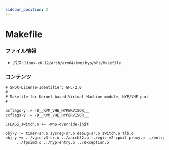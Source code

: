 ```yaml
---
sidebar_position: 2
---
```

# Makefile

### ファイル情報

- パス: `linux-v6.12/arch/arm64/kvm/hyp/vhe/Makefile`

### コンテンツ

```txt
# SPDX-License-Identifier: GPL-2.0
#
# Makefile for Kernel-based Virtual Machine module, HYP/VHE part
#

asflags-y := -D__KVM_VHE_HYPERVISOR__
ccflags-y := -D__KVM_VHE_HYPERVISOR__

CFLAGS_switch.o += -Wno-override-init

obj-y := timer-sr.o sysreg-sr.o debug-sr.o switch.o tlb.o
obj-y += ../vgic-v3-sr.o ../aarch32.o ../vgic-v2-cpuif-proxy.o ../entry.o \
	 ../fpsimd.o ../hyp-entry.o ../exception.o

```
